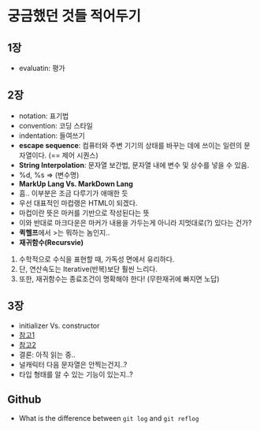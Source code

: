 # 궁금했던 것들 적어두기

## 1장
 - evaluatin: 평가
 
## 2장
 - notation: 표기법
 - convention: 코딩 스타일
 - indentation: 들여쓰기
 - **escape sequence**:  컴퓨터와 주변 기기의 상태를 바꾸는 데에 쓰이는 일련의 문자열이다. (== 제어 시퀀스)
 - **String Interpolation**: 문자열 보간법, 문자열 내에 변수 및 상수를 넣을 수 있음.
  - %d, %s => \(변수명)
 - **MarkUp Lang Vs. MarkDown Lang**
  - 흠.. 이부분은 조금 다루기가 애매한 듯
  - 우선 대표적인 마컵랭은 HTML이 되겠다.
  - 마컵이란 뜻은 마커를 기반으로 작성된다는 뜻
  - 이와 반대로 마크다운은 마커가 내용을 가두는게 아니라 지멋대로(?) 있다는 건가?
 - **퀵헬프**에서 >는 뭐하는 놈인지..
 - **재귀함수(Recursvie)**
  1. 수학적으로 수식을 표현할 때, 가독성 면에서 유리하다.
  1. 단, 연산속도는 Iterative(반복)보단 훨씬 느리다.
  1. 또한, 재귀함수는 종료조건이 명확해야 한다! (무한재귀에 빠지면 노답)

## 3장
 - initializer Vs. constructor
  - [참고1](https://stackoverflow.com/questions/804589/use-of-initializers-vs-constructors-in-java)
  - [참고2](https://www.dummies.com/programming/java/what-is-an-initializer-in-java/)
  - 결론: 아직 읽는 중..
 - 널캐릭터 다음 문자열은 안찍는건지..?
 - 타입 형태를 알 수 있는 기능이 있는지..?


## Github
 - What is the difference between `git log` and `git reflog`
